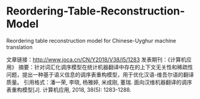 # Reordering-Table-Reconstruction-Model
Reordering table reconstruction model for Chinese-Uyghur machine translation

文章链接：http://www.joca.cn/CN/Y2018/V38/I5/1283
发表期刊：《计算机应用》
摘要：针对词汇化调序模型在统计机器翻译中存在的上下文无关性和稀疏性问题，提出一种基于语义信息的调序表重构模型，用于优化汉语-维吾尔语的翻译质量。
引用格式：潘一荣, 李晓, 杨雅婷, 米成刚, 董瑞. 面向汉维机器翻译的调序表重构模型[J]. 计算机应用, 2018, 38(5): 1283-1288.
